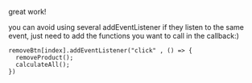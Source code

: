 great work!

you can avoid using several addEventListener if they listen to the same event, just need to add the functions you want to call in the callback:)

    removeBtn[index].addEventListener("click" , () => {
      removeProduct();
      calculateAll();
    })
